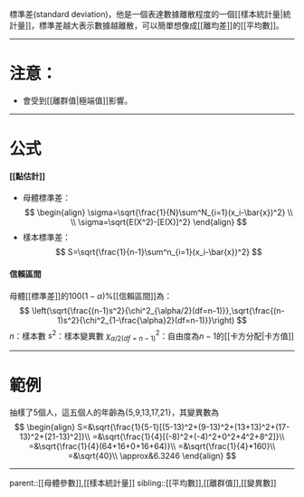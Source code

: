 標準差(standard deviation)，他是一個表達數據離散程度的一個[[樣本統計量|統計量]]，標準差越大表示數據越離散，可以簡單想像成[[離均差]]的[[平均數]]。
- - - 
# 注意：
- 會受到[[離群值|極端值]]影響。
- - -
# 公式
#### [[點估計]]
- 母體標準差：
$$
\begin{align}
\sigma=\sqrt{\frac{1}{N}\sum^N_{i=1}(x_i-\bar{x})^2}
\\
\\
\sigma=\sqrt{E(X^2)-[E(X)]^2}
\end{align}
$$
- 樣本標準差：
$$
S=\sqrt{\frac{1}{n-1}\sum^n_{i=1}(x_i-\bar{x})^2}
$$
#### 信賴區間
母體[[標準差]]的$100(1-\alpha)$%[[信賴區間]]為：
$$
\left(\sqrt{\frac{(n-1)s^2}{\chi^2_{\alpha/2}(df=n-1)}},\sqrt{\frac{(n-1)s^2}{\chi^2_{1-\frac{\alpha}2}(df=n-1)}}\right)
$$
$n$：樣本數
$s^2$：樣本變異數
$\chi^2_{\alpha/2(df=n-1)}$：自由度為$n-1$的[[卡方分配|卡方值]]
- - -
# 範例
抽樣了5個人，這五個人的年齡為{5,9,13,17,21}，其變異數為
$$
\begin{align}
S=&\sqrt{\frac{1}{5-1}[(5-13)^2+(9-13)^2+(13+13)^2+(17-13)^2+(21-13)^2]}\\
=&\sqrt{\frac{1}{4}[(-8)^2+(-4)^2+0^2+4^2+8^2]}\\
=&\sqrt{\frac{1}{4}(64+16+0+16+64)}\\
=&\sqrt{\frac{1}{4}*160}\\
=&\sqrt{40}\\
\approx&6.3246
\end{align}
$$
- - -
parent::[[母體參數]],[[樣本統計量]]
sibling::[[平均數]],[[離群值]],[[變異數]]